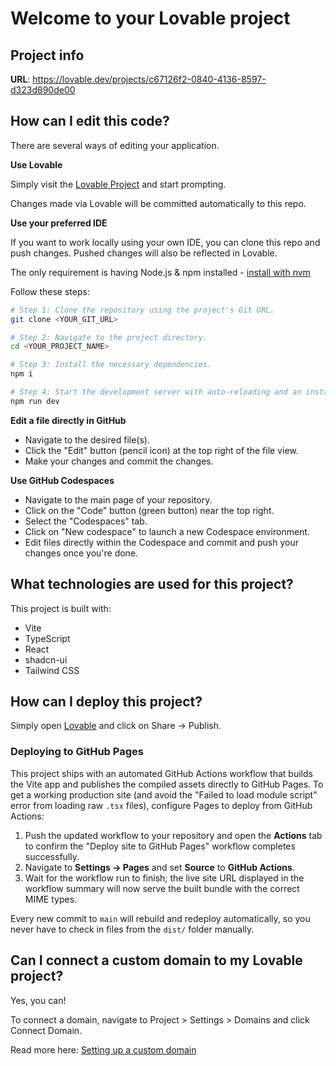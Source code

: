 # Welcome to your Lovable project

## Project info

**URL**: https://lovable.dev/projects/c67126f2-0840-4136-8597-d323d890de00

## How can I edit this code?

There are several ways of editing your application.

**Use Lovable**

Simply visit the [Lovable Project](https://lovable.dev/projects/c67126f2-0840-4136-8597-d323d890de00) and start prompting.

Changes made via Lovable will be committed automatically to this repo.

**Use your preferred IDE**

If you want to work locally using your own IDE, you can clone this repo and push changes. Pushed changes will also be reflected in Lovable.

The only requirement is having Node.js & npm installed - [install with nvm](https://github.com/nvm-sh/nvm#installing-and-updating)

Follow these steps:

```sh
# Step 1: Clone the repository using the project's Git URL.
git clone <YOUR_GIT_URL>

# Step 2: Navigate to the project directory.
cd <YOUR_PROJECT_NAME>

# Step 3: Install the necessary dependencies.
npm i

# Step 4: Start the development server with auto-reloading and an instant preview.
npm run dev
```

**Edit a file directly in GitHub**

- Navigate to the desired file(s).
- Click the "Edit" button (pencil icon) at the top right of the file view.
- Make your changes and commit the changes.

**Use GitHub Codespaces**

- Navigate to the main page of your repository.
- Click on the "Code" button (green button) near the top right.
- Select the "Codespaces" tab.
- Click on "New codespace" to launch a new Codespace environment.
- Edit files directly within the Codespace and commit and push your changes once you're done.

## What technologies are used for this project?

This project is built with:

- Vite
- TypeScript
- React
- shadcn-ui
- Tailwind CSS

## How can I deploy this project?

Simply open [Lovable](https://lovable.dev/projects/c67126f2-0840-4136-8597-d323d890de00) and click on Share -> Publish.

### Deploying to GitHub Pages

This project ships with an automated GitHub Actions workflow that builds the Vite app and publishes the compiled assets directly to GitHub Pages. To get a working production site (and avoid the "Failed to load module script" error from loading raw `.tsx` files), configure Pages to deploy from GitHub Actions:

1. Push the updated workflow to your repository and open the **Actions** tab to confirm the "Deploy site to GitHub Pages" workflow completes successfully.
2. Navigate to **Settings → Pages** and set **Source** to **GitHub Actions**.
3. Wait for the workflow run to finish; the live site URL displayed in the workflow summary will now serve the built bundle with the correct MIME types.

Every new commit to `main` will rebuild and redeploy automatically, so you never have to check in files from the `dist/` folder manually.

## Can I connect a custom domain to my Lovable project?

Yes, you can!

To connect a domain, navigate to Project > Settings > Domains and click Connect Domain.

Read more here: [Setting up a custom domain](https://docs.lovable.dev/features/custom-domain#custom-domain)
